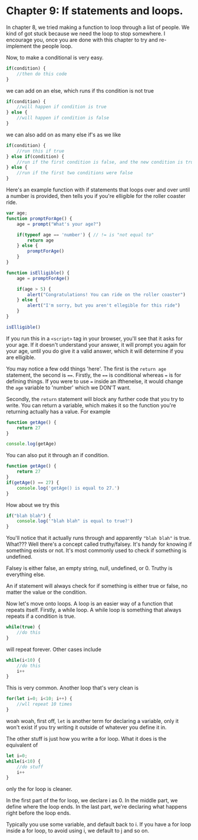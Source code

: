 # Chapter 9: If statements and loops.
In chapter 8, we tried making a function to loop through a list of people. We kind of got stuck because we need the loop to stop somewhere. I encourage you, once you are done with this chapter to try and re-implement the people loop.

Now, to make a conditional is very easy.
```js
if(condition) {
    //then do this code
}
```
we can add on an else, which runs if ths condition is not true
```js
if(condition) {
    //will happen if condition is true
} else {
    //will happen if condition is false
}
```
we can also add on as many else if's as we like
```js
if(condition) {
    //run this if true
} else if(condition) {
    //run if the first condition is false, and the new condition is true
} else {
    //run if the first two conditions were false
}
```

Here's an example function with if statements that loops over and over until a number is provided, then tells you if you're elligible for the roller coaster ride.
```js
var age;
function promptForAge() {
    age = prompt("What's your age?")

    if(typeof age == 'number') { // != is "not equal to"
        return age
    } else {
        promptForAge()
    }
}

function isElligible() {
    age = promptForAge()

    if(age > 5) {
        alert("Congratulations! You can ride on the roller coaster")
    } else {
        alert("I'm sorry, but you aren't ellegible for this ride")
    }
}

isElligible()
```
If you run this in a `<script>` tag in your browser, you'll see that it asks for your age. If it doesn't understand your answer, it will prompt you again for your age, until you do give it a valid answer, which it will determine if you are elligible.

You may notice a few odd things 'here'. The first is the `return age` statement, the second is `==`.
Firstly, the `==` is conditional whereas `=` is for defining things. If you were to use `=` inside an ifthenelse, it would change the `age` variable to 'number' which we DON'T want.

Secondly, the `return` statement will block any further code that you try to write. You can return a variable, which makes it so the function you're returning actually has a value. For example

```js
function getAge() {
    return 27
}

console.log(getAge)
```

You can also put it through an if condition.

```js
function getAge() {
    return 27
}
if(getAge() == 27) {
    console.log('getAge() is equal to 27.')
}
```

How about we try this
```js
if("blah blah") {
    console.log('"blah blah" is equal to true?')
}
```
You'll notice that it actually runs through and apparently `"blah blah"` is true. What???
Well there's a concept called truthy/falsey. It's handy for knowing if something exists or not. It's most commonly used to check if something is undefined.

Falsey is either false, an empty string, null, undefined, or 0.
Truthy is everything else.

An if statement will always check for if something is either true or false, no matter the value or the condition.

Now let's move onto loops. A loop is an easier way of a function that repeats itself.
Firstly, a while loop. A while loop is something that always repeats if a condition is true.
```js
while(true) {
    //do this
}
```
will repeat forever. Other cases include
```js
while(i<10) {
    //do this
    i++
}
```
This is very common. Another loop that's very clean is
```js
for(let i=0; i<10; i++) {
    //wll repeat 10 times
}
```
woah woah, first off, `let` is another term for declaring a variable, only it won't exist if you try writing it outside of whatever you define it in.

The other stuff is just how you write a for loop. What it does is the equivalent of
```js
let i=0;
while(i<10) {
    //do stuff
    i++
}
```
only the for loop is cleaner.

In the first part of the for loop, we declare i as 0.
In the middle part, we define where the loop ends.
In the last part, we're declaring what happens right before the loop ends.

Typically you use some variable, and default back to i. If you have a for loop inside a for loop, to avoid using i, we default to j and so on.
